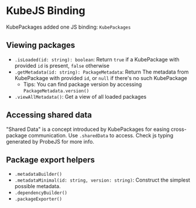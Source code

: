 # KubeJS Binding

KubePackages added one JS binding: `KubePackages`

## Viewing packages

- `.isLoaded(id: string): boolean`: Return `true` if a KubePackage with provided `id` is present, `false` otherwise
- `.getMetadata(id: string): PackageMetadata`: Return The metadata from KubePackage with provided `id`, or `null` if there's no such KubePackage
    - Tips: You can find package version by accessing `PackageMetadata.version()`
- `.viewAllMetadata()`: Get a view of all loaded packages

## Accessing shared data

"Shared Data" is a concept introduced by KubePackages for easing cross-package communication. Use `.sharedData` to access. Check js typing generated by ProbeJS for more info.

## Package export helpers

- `.metadataBuilder()`
- `.metadataMinimal(id: string, version: string)`: Construct the simplest possible metadata. 
- `.dependencyBuilder()`
- `.packageExporter()`
